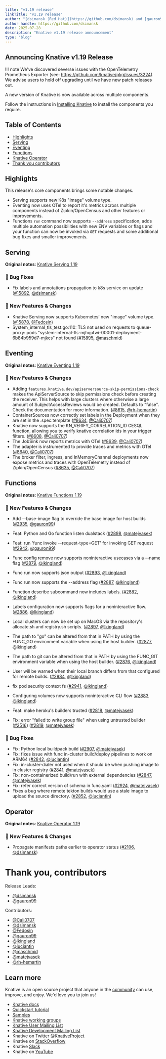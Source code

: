 ```yaml
---
title: "v1.19 release"
linkTitle: "v1.19 release"
author: "[dsimansk (Red Hat)](https://github.com/dsimansk) and [gauron99 (Red Hat)](https://github.com/gauron99)"
author handle: https://github.com/dsimansk
date: 2025-07-28
description: "Knative v1.19 release announcement"
type: "blog"
---
```


## Announcing Knative v1.19 Release

!!! note
    We've discovered severse issues with the OpenTelemetry Prometheus Exporter (see: https://github.com/knative/pkg/issues/3224). We advise users to hold off upgrading until we have new patch releases out.

A new version of Knative is now available across multiple components.

Follow the instructions in
[Installing Knative](https://knative.dev/docs/install/) to install the components you require.
## Table of Contents
- [Highlights](#highlights)
- [Serving](#serving)
- [Eventing](#eventing)
- [Functions](#functions)
- [Knative Operator](#operator)
- [Thank you contributors](#thank-you-contributors)

## Highlights

This release's core components brings some notable changes.

- Serving supports new K8s "image" volume type.
- Eventing now uses OTel to report it's metrics across multiple components
instead of Zipkin/OpenCensus and other features or improvements.
- Functions `run` command now supports `--address` specification, adds multiple
automation possibilities with new ENV variables or flags and your function can now
be invoked via `GET` requests and some additional bug fixes and smaller improvements.

## Serving

**Original notes**: [Knative Serving 1.19](https://github.com/knative/serving/releases/tag/knative-v1.19.0)

### 🐞 Bug Fixes

- Fix labels and annotations propagation to k8s service on update ([#15892](https://github.com/knative/serving/pull/15892), [@dsimansk](https://github.com/dsimansk))

### 💫 New Features & Changes

- Knative Serving now supports Kubernetes’ new "image" volume type. ([#15878](https://github.com/knative/serving/pull/15878), [@Fedosin](https://github.com/Fedosin))
- System_internal_tls_test.go:110: TLS not used on requests to queue-proxy: pods "system-internal-tls-mjhqutwi-00001-deployment-6b84b959d7-mjkcs" not found ([#15895](https://github.com/knative/serving/pull/15895), [@maschmid](https://github.com/maschmid))

## Eventing

**Original notes**: [Knative Eventing 1.19](https://github.com/knative/eventing/releases/tag/knative-v1.19.0)

### 💫 New Features & Changes

- Adding `features.knative.dev/apiserversource-skip-permissions-check` makes the ApiServerSource to skip permissions check before creating the receiver. This helps with large clusters where otherwise a large amount of SubjectAccessReviews would be created. Defaults to "false". Check the documentation for more information. ([#8615](https://github.com/knative/eventing/pull/8615), [@rh-hemartin](https://github.com/rh-hemartin))
- ContainerSources now correctly set labels in the Deployment when they are set in the .spec.template ([#8634](https://github.com/knative/eventing/pull/8634), [@Cali0707](https://github.com/Cali0707))
- Knative now supports the KN_VERIFY_CORRELATION_ID CESQL function, allowing you to verify knative correlation ids in your trigger filters. ([#8608](https://github.com/knative/eventing/pull/8608), [@Cali0707](https://github.com/Cali0707))
- The JobSink now reports metrics with OTel ([#8639](https://github.com/knative/eventing/pull/8639), [@Cali0707](https://github.com/Cali0707))
- The adapter is instrumented to provide traces and metrics with OTel ([#8640](https://github.com/knative/eventing/pull/8640), [@Cali0707](https://github.com/Cali0707))
- The broker filter, ingress, and InMemoryChannel deployments now expose metrics and traces with OpenTelemetry instead of Zipkin/OpenCensus ([#8635](https://github.com/knative/eventing/pull/8635), [@Cali0707](https://github.com/Cali0707))

## Functions

**Original notes**: [Knative Functions 1.19](https://github.com/knative/functions/releases/tag/knative-v1.19.0)

### 💫 New Features & Changes

- Add --base-image flag to override the base image for host builds ([#2935](https://github.com/knative/func/pull/2935), [@gauron99](https://github.com/gauron99))
- Feat: Python and Go function listen dualstack ([#2898](https://github.com/knative/func/pull/2898), [@matejvasek](https://github.com/matejvasek))
- Feat: run 'func invoke --request-type=GET' for invoking GET request ([#2942](https://github.com/knative/func/pull/2942), [@gauron99](https://github.com/gauron99))
- Func config remove now supports noninteractive usecases via a --name flag ([#2879](https://github.com/knative/func/pull/2879), [@lkingland](https://github.com/lkingland))
- Func run now supports json output ([#2893](https://github.com/knative/func/pull/2893), [@lkingland](https://github.com/lkingland))
- Func run now supports the --address flag ([#2887](https://github.com/knative/func/pull/2887), [@lkingland](https://github.com/lkingland))
- Function describe subcommand now includes labels. ([#2882](https://github.com/knative/func/pull/2882), [@lkingland](https://github.com/lkingland))
- Labels configuration now supports flags for a noninteractive flow. ([#2886](https://github.com/knative/func/pull/2886), [@lkingland](https://github.com/lkingland))
- Local clusters can now be set up on MacOS via the repository's allocate.sh and registry.sh scripts. ([#2897](https://github.com/knative/func/pull/2897), [@lkingland](https://github.com/lkingland))
- The path to "go" can be altered from that in PATH by using the FUNC_GO environment variable when using the host builder. ([#2877](https://github.com/knative/func/pull/2877), [@lkingland](https://github.com/lkingland))
- The path to git can be altered from that in PATH by using the FUNC_GIT environment variable when using the host builder. ([#2876](https://github.com/knative/func/pull/2876), [@lkingland](https://github.com/lkingland))
- User will be warned when their local branch differs from that configured for remote builds. ([#2884](https://github.com/knative/func/pull/2884), [@lkingland](https://github.com/lkingland))

- fix pod security context fs  ([#2941](https://github.com/knative/func/pull/2941), [@lkingland](https://github.com/lkingland))
- Configuring volumes now supports noninteractive CLI flow ([#2883](https://github.com/knative/func/pull/2883), [@lkingland](https://github.com/lkingland))
- Feat: make heroku's builders trusted ([#2818](https://github.com/knative/func/pull/2818), [@matejvasek](https://github.com/matejvasek))
- Fix: error "failed to write group file" when using untrusted builder ([#2516](https://github.com/knative/func/pull/2516)) ([#2819](https://github.com/knative/func/pull/2819), [@matejvasek](https://github.com/matejvasek))

### 🐞 Bug Fixes

- Fix: Python local buildpack build ([#2907](https://github.com/knative/func/pull/2907), [@matejvasek](https://github.com/matejvasek))
- Fix: fixes issue with func in-cluster build/deploy pipelines to work on ARM64 ([#2842](https://github.com/knative/func/pull/2842), [@luciantin](https://github.com/luciantin))
- Fix: in-cluster-dialer not used when it should be when pushing image to in cluster registry ([#2841](https://github.com/knative/func/pull/2841), [@matejvasek](https://github.com/matejvasek))
- Fix: non-containerized build/run with external dependencies ([#2847](https://github.com/knative/func/pull/2847), [@matejvasek](https://github.com/matejvasek))
- Fix: refer correct version of schema in func.yaml ([#2924](https://github.com/knative/func/pull/2924), [@matejvasek](https://github.com/matejvasek))
- Fixes a bug where remote tekton builds would use a stale image to upload the source directory. ([#2852](https://github.com/knative/func/pull/2852), [@luciantin](https://github.com/luciantin))

## Operator

**Original notes**: [Knative Operator 1.19](https://github.com/knative/operator/releases/tag/knative-v1.19.0)

### 💫 New Features & Changes

- Propagate manifests paths earlier to operator status ([#2106](https://github.com/knative/operator/pull/2106), [@dsimansk](https://github.com/dsimansk))

# Thank you, contributors

Release Leads:

- [@dsimansk](https://github.com/dsimansk)
- [@gauron99](https://github.com/gauron99)

Contributors:

- [@Cali0707](https://github.com/Cali0707)
- [@dsimansk](https://github.com/dsimansk)
- [@Fedosin](https://github.com/Fedosin)
- [@gauron99](https://github.com/gauron99)
- [@lkingland](https://github.com/lkingland)
- [@luciantin](https://github.com/luciantin)
- [@maschmid](https://github.com/maschmid)
- [@matejvasek](https://github.com/matejvasek)
- [@rh-hemartin](https://github.com/rh-hemartin)

## Learn more

Knative is an open source project that anyone in the [community](https://knative.dev/docs/community/) can use, improve, and enjoy. We'd love you to join us!

- [Knative docs](https://knative.dev/docs)
- [Quickstart tutorial](https://knative.dev/docs/getting-started)
- [Samples](https://knative.dev/docs/samples)
- [Knative working groups](https://github.com/knative/community/blob/main/working-groups/WORKING-GROUPS.md)
- [Knative User Mailing List](https://groups.google.com/forum/#!forum/knative-users)
- [Knative Development Mailing List](https://groups.google.com/forum/#!forum/knative-dev)
- Knative on Twitter [@KnativeProject](https://twitter.com/KnativeProject)
- Knative on [StackOverflow](https://stackoverflow.com/questions/tagged/knative)
- Knative [Slack](https://slack.cncf.io)
- Knative on [YouTube](https://www.youtube.com/channel/UCq7cipu-A1UHOkZ9fls1N8A)

